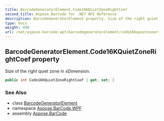 ```yaml
---
title: BarcodeGeneratorElement.Code16KQuietZoneRightCoef
second_title: Aspose.BarCode for .NET API Reference
description: BarcodeGeneratorElement property. Size of the right quiet zone in xDimension
type: docs
weight: 490
url: /net/aspose.barcode.wpf/barcodegeneratorelement/code16kquietzonerightcoef/
---
```

## BarcodeGeneratorElement.Code16KQuietZoneRightCoef property

Size of the right quiet zone in xDimension.

```csharp
public int Code16KQuietZoneRightCoef { get; set; }
```

### See Also

* class [BarcodeGeneratorElement](../)
* namespace [Aspose.BarCode.WPF](../../barcodegeneratorelement/)
* assembly [Aspose.BarCode](../../../)


